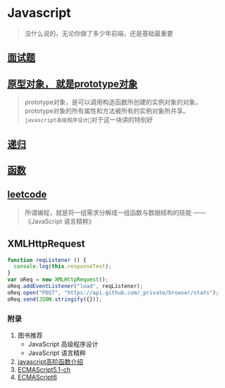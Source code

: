 # Javascript

> 没什么说的，无论你做了多少年前端，还是基础最重要

## [面试题](./interview.md)

## [原型对象， 就是prototype对象](./prototype.md)
> prototype对象，是可以调用构造函数所创建的实例对象的对象。prototype对象的所有属性和方法被所有的实例对象所共享。<br/>`javascript高级程序设计`对于这一块讲的特别好

## [递归](./recusive.md)

## [函数](./Function.md)

## [leetcode](./leetcode/README.md)

> 所谓编程，就是将一组需求分解成一组函数与数据结构的技能 —— 《JavaScript 语言精粹》

## XMLHttpRequest
  ```javascript
  function reqListener () {
    console.log(this.responseText);
  }
  var oReq = new XMLHttpRequest();
  oReq.addEventListener("load", reqListener);
  oReq.open("POST", "https://api.github.com/_private/browser/stats");
  oReq.send(JSON.stringify({}));
  ```

### 附录
1. 图书推荐
    - JavaScript 高级程序设计
    - JavaScript 语言精粹
1. [javascript高阶函数介绍](https://www.imys.net/20160530/javascript-advanced-functions.html)
1. [ECMAScript5.1-ch](http://yanhaijing.com/es5/#about)
1. [ECMAScript6](http://www.ecma-international.org/ecma-262/6.0/)
